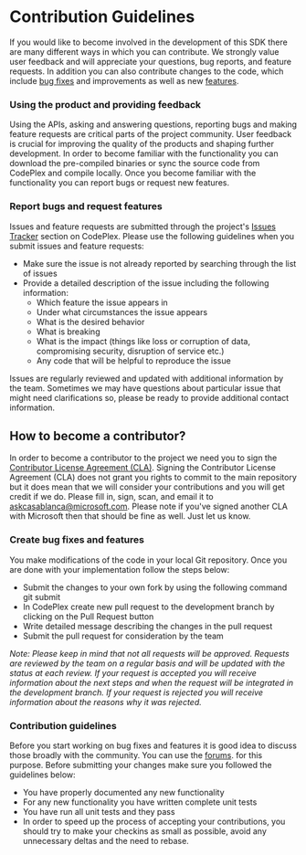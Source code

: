 # Contribution Guidelines

If you would like to become involved in the development of this SDK there are many different ways in which you can contribute. We strongly value user feedback and will appreciate your questions, bug reports, and feature requests. In addition you can also contribute changes to the code, which include [bug fixes](#bugs) and improvements as well as new [features](#contribute).  

### Using the product and providing feedback

Using the APIs, asking and answering questions, reporting bugs and making feature requests are critical parts of the project community. User feedback is crucial for improving the quality of the products and shaping further development. In order to become familiar with the functionality you can download the pre-compiled binaries or sync the source code from CodePlex and compile locally. Once you become familiar with the functionality you can report bugs or request new features.  
<a name="questions"></a>

### Report bugs and request features

Issues and feature requests are submitted through the project's [Issues Tracker](http://casablanca.codeplex.com/WorkItem/Create) section on CodePlex. Please use the following guidelines when you submit issues and feature requests:

*   Make sure the issue is not already reported by searching through the list of issues
*   Provide a detailed description of the issue including the following information:
    *   Which feature the issue appears in
    *   Under what circumstances the issue appears
    *   What is the desired behavior
    *   What is breaking
    *   What is the impact (things like loss or corruption of data, compromising security, disruption of service etc.)
    *   Any code that will be helpful to reproduce the issue

Issues are regularly reviewed and updated with additional information by the team. Sometimes we may have questions about particular issue that might need clarifications so, please be ready to provide additional contact information.  
<a name="contribute"></a>

## How to become a contributor?

In order to become a contributor to the project we need you to sign the [Contributor License Agreement (CLA)](https://www.codeplex.com/Download?ProjectName=casablanca&DownloadId=623578). Signing the Contributor License Agreement (CLA) does not grant you rights to commit to the main repository but it does mean that we will consider your contributions and you will get credit if we do. Please fill in, sign, scan, and email it to [askcasablanca@microsoft.com](mailto:askcasablanca@microsoft.com). Please note if you've signed another CLA with Microsoft then that should be fine as well. Just let us know.  

### Create bug fixes and features

You make modifications of the code in your local Git repository. Once you are done with your implementation follow the steps below:

*   Submit the changes to your own fork by using the following command <span class="codeInline">git submit</span>
*   In CodePlex create new pull request to the development branch by clicking on the Pull Request button
*   Write detailed message describing the changes in the pull request
*   Submit the pull request for consideration by the team

_Note: Please keep in mind that not all requests will be approved. Requests are reviewed by the team on a regular basis and will be updated with the status at each review. If your request is accepted you will receive information about the next steps and when the request will be integrated in the development branch. If your request is rejected you will receive information about the reasons why it was rejected._  

### Contribution guidelines

Before you start working on bug fixes and features it is good idea to discuss those broadly with the community. You can use the [forums](http://social.msdn.microsoft.com/Forums/en-US/casablanca/threads). for this purpose. Before submitting your changes make sure you followed the guidelines below:

*   You have properly documented any new functionality
*   For any new functionality you have written complete unit tests
*   You have run all unit tests and they pass
*   In order to speed up the process of accepting your contributions, you should try to make your checkins as small as possible, avoid any unnecessary deltas and the need to rebase.